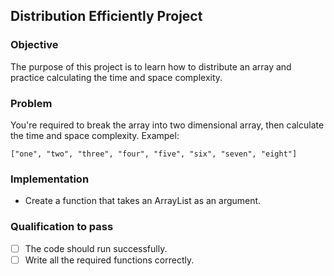 ## Distribution Efficiently Project

### Objective
The purpose of this project is to learn how to distribute an array and practice calculating the time and space complexity.

### Problem
You're required to break the array into two dimensional array, then calculate the time and space complexity.
Exampel:

```
["one", "two", "three", "four", "five", "six", "seven", "eight"]
```


### Implementation
- Create a function that takes an ArrayList as an argument.

### Qualification to pass
- [ ] The code should run successfully.
- [ ] Write all the required functions correctly.
